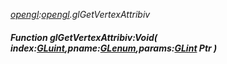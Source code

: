 _[opengl](../../modules/opengl/opengl-module.md):[opengl](../../modules/opengl/opengl-module.md).glGetVertexAttribiv_
##### Function glGetVertexAttribiv:Void( index:[GLuint](../../modules/opengl/opengl-gluint.md),pname:[GLenum](../../modules/opengl/opengl-glenum.md),params:[GLint](../../modules/opengl/opengl-glint.md) Ptr )
